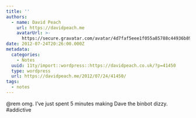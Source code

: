 ```yaml
---
title: ''
authors:
  - name: David Peach
    url: https://davidpeach.me
    avatarUrl: >-
      https://secure.gravatar.com/avatar/4d7faf5eee1f055a85788c44936b8995eaab6dfb004e7854ec747ccb272e91ee?s=96&d=mm&r=g
date: 2012-07-24T20:26:00.000Z
metadata:
  categories:
    - Notes
  uuid: 11ty/import::wordpress::https://davidpeach.co.uk/?p=41450
  type: wordpress
  url: https://davidpeach.me/2012/07/24/41450/
tags:
  - notes
---
```

@rem omg. I’ve just spent 5 minutes making Dave the binbot dizzy. #addictive